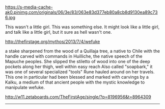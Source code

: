 https://s-media-cache-ak0.pinimg.com/originals/06/3e/83/063e83d377eb80a8cb8d9130ea89c736.jpg

This wasn't a little girl.  This was something else.  It might look like a little girl, and talk like a little girl, but it sure as hell wasn't one.

http://thefirstage.org/mythos/2013/7/4/wefuke

a stake sharpened from the wood of a Quillaja tree, a native to Chile with the handle carved with commands in Huilliche, the native speech of the Mapuche peoples. She slipped the stiletto of wood into one of the deep pockets along her thigh, well within easy reach Also called "soapbark," it was one of several specialized "tools" Rune hauled around on her travels. This one in particular had been blessed and marked with carvings by a Kalku, a medium of that ancient people with the mystic knowledge to manipulate wefuke. 

http://w11.zetaboards.com/TheFirstAge/single/?p=8196956&t=8964309

****

